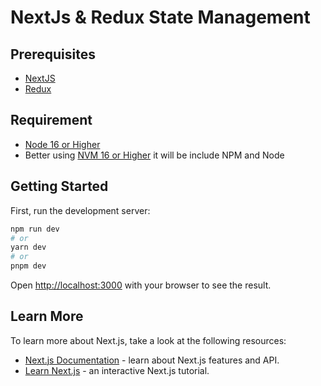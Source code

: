 # NextJs & Redux State Management

## Prerequisites

- [NextJS](https://nextjs.org/)
- [Redux](https://redux.js.org/)

## Requirement

- [Node 16 or Higher](https://nodejs.org/en/download)
- Better using [NVM 16 or Higher](https://github.com/nvm-sh/nvm) it will be include NPM and Node

## Getting Started

First, run the development server:

```bash
npm run dev
# or
yarn dev
# or
pnpm dev
```

Open [http://localhost:3000](http://localhost:3000) with your browser to see the result.

## Learn More

To learn more about Next.js, take a look at the following resources:

- [Next.js Documentation](https://nextjs.org/docs) - learn about Next.js features and API.
- [Learn Next.js](https://nextjs.org/learn) - an interactive Next.js tutorial.
